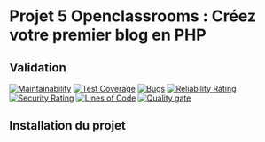 # Projet 5 Openclassrooms : Créez votre premier blog en PHP

## Validation
[![Maintainability](https://api.codeclimate.com/v1/badges/706fe8c458f4273b5932/maintainability)](https://codeclimate.com/github/ledukilian/LeduKilian_P5_10052021/maintainability)
[![Test Coverage](https://api.codeclimate.com/v1/badges/706fe8c458f4273b5932/test_coverage)](https://codeclimate.com/github/ledukilian/LeduKilian_P5_10052021/test_coverage)
[![Bugs](https://sonarcloud.io/api/project_badges/measure?project=ledukilian_LeduKilian_P5_10052021&metric=bugs)](https://sonarcloud.io/dashboard?id=ledukilian_LeduKilian_P5_10052021)
[![Reliability Rating](https://sonarcloud.io/api/project_badges/measure?project=ledukilian_LeduKilian_P5_10052021&metric=reliability_rating)](https://sonarcloud.io/dashboard?id=ledukilian_LeduKilian_P5_10052021)
[![Security Rating](https://sonarcloud.io/api/project_badges/measure?project=ledukilian_LeduKilian_P5_10052021&metric=security_rating)](https://sonarcloud.io/dashboard?id=ledukilian_LeduKilian_P5_10052021)
[![Lines of Code](https://sonarcloud.io/api/project_badges/measure?project=ledukilian_LeduKilian_P5_10052021&metric=ncloc)](https://sonarcloud.io/dashboard?id=ledukilian_LeduKilian_P5_10052021)
[![Quality gate](https://sonarcloud.io/api/project_badges/quality_gate?project=ledukilian_LeduKilian_P5_10052021)](https://sonarcloud.io/dashboard?id=ledukilian_LeduKilian_P5_10052021)

## Installation du projet
